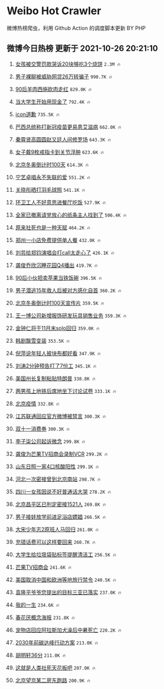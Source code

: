 # Weibo Hot Crawler 



微博热榜爬虫，利用 Github Action 的调度脚本更新 BY PHP 


## 微博今日热榜 更新于 2021-10-26 20:21:10 
1. [女孩被交警罚款哭诉20块够吃3个烧饼](https://s.weibo.com/weibo?q=%23%E5%A5%B3%E5%AD%A9%E8%A2%AB%E4%BA%A4%E8%AD%A6%E7%BD%9A%E6%AC%BE%E5%93%AD%E8%AF%8920%E5%9D%97%E5%A4%9F%E5%90%833%E4%B8%AA%E7%83%A7%E9%A5%BC%23&Refer=top) `2.3M 🔥` 

1. [男子裸聊被威胁网贷26万转骗子](https://s.weibo.com/weibo?q=%23%E7%94%B7%E5%AD%90%E8%A3%B8%E8%81%8A%E8%A2%AB%E5%A8%81%E8%83%81%E7%BD%91%E8%B4%B726%E4%B8%87%E8%BD%AC%E9%AA%97%E5%AD%90%23&Refer=top) `990.7K 🔥` 

1. [90后羊肉西施砍肉走红](https://s.weibo.com/weibo?q=%2390%E5%90%8E%E7%BE%8A%E8%82%89%E8%A5%BF%E6%96%BD%E7%A0%8D%E8%82%89%E8%B5%B0%E7%BA%A2%23&Refer=top) `829.0K 🔥` 

1. [当大学生开始用现金了](https://s.weibo.com/weibo?q=%23%E5%BD%93%E5%A4%A7%E5%AD%A6%E7%94%9F%E5%BC%80%E5%A7%8B%E7%94%A8%E7%8E%B0%E9%87%91%E4%BA%86%23&Refer=top) `792.4K 🔥` 

1. [icon道歉](https://s.weibo.com/weibo?q=%23icon%E9%81%93%E6%AD%89%23&Refer=top) `735.5K 🔥` 

1. [巴西总统称打新冠疫苗更易患艾滋病](https://s.weibo.com/weibo?q=%23%E5%B7%B4%E8%A5%BF%E6%80%BB%E7%BB%9F%E7%A7%B0%E6%89%93%E6%96%B0%E5%86%A0%E7%96%AB%E8%8B%97%E6%9B%B4%E6%98%93%E6%82%A3%E8%89%BE%E6%BB%8B%E7%97%85%23&Refer=top) `662.0K 🔥` 

1. [秦霄贤高圆圆赵又廷人间修罗场](https://s.weibo.com/weibo?q=%23%E7%A7%A6%E9%9C%84%E8%B4%A4%E9%AB%98%E5%9C%86%E5%9C%86%E8%B5%B5%E5%8F%88%E5%BB%B7%E4%BA%BA%E9%97%B4%E4%BF%AE%E7%BD%97%E5%9C%BA%23&Refer=top) `643.3K 🔥` 

1. [女子戴9枚戒指卡到关节浮肿](https://s.weibo.com/weibo?q=%23%E5%A5%B3%E5%AD%90%E6%88%B49%E6%9E%9A%E6%88%92%E6%8C%87%E5%8D%A1%E5%88%B0%E5%85%B3%E8%8A%82%E6%B5%AE%E8%82%BF%23&Refer=top) `623.6K 🔥` 

1. [北京冬奥倒计时100天](https://s.weibo.com/weibo?q=%23%E5%8C%97%E4%BA%AC%E5%86%AC%E5%A5%A5%E5%80%92%E8%AE%A1%E6%97%B6100%E5%A4%A9%23&Refer=top) `614.3K 🔥` 

1. [宁艺卓唱永不失联的爱](https://s.weibo.com/weibo?q=%23%E5%AE%81%E8%89%BA%E5%8D%93%E5%94%B1%E6%B0%B8%E4%B8%8D%E5%A4%B1%E8%81%94%E7%9A%84%E7%88%B1%23&Refer=top) `551.2K 🔥` 

1. [关晓彤晒打羽毛球照](https://s.weibo.com/weibo?q=%23%E5%85%B3%E6%99%93%E5%BD%A4%E6%99%92%E6%89%93%E7%BE%BD%E6%AF%9B%E7%90%83%E7%85%A7%23&Refer=top) `541.1K 🔥` 

1. [环卫工人不好意思进餐厅吃饭](https://s.weibo.com/weibo?q=%23%E7%8E%AF%E5%8D%AB%E5%B7%A5%E4%BA%BA%E4%B8%8D%E5%A5%BD%E6%84%8F%E6%80%9D%E8%BF%9B%E9%A4%90%E5%8E%85%E5%90%83%E9%A5%AD%23&Refer=top) `527.9K 🔥` 

1. [全家已撤离请党放心的纸条主人找到了](https://s.weibo.com/weibo?q=%23%E5%85%A8%E5%AE%B6%E5%B7%B2%E6%92%A4%E7%A6%BB%E8%AF%B7%E5%85%9A%E6%94%BE%E5%BF%83%E7%9A%84%E7%BA%B8%E6%9D%A1%E4%B8%BB%E4%BA%BA%E6%89%BE%E5%88%B0%E4%BA%86%23&Refer=top) `506.4K 🔥` 

1. [原来社死也是一种天赋](https://s.weibo.com/weibo?q=%23%E5%8E%9F%E6%9D%A5%E7%A4%BE%E6%AD%BB%E4%B9%9F%E6%98%AF%E4%B8%80%E7%A7%8D%E5%A4%A9%E8%B5%8B%23&Refer=top) `464.2K 🔥` 

1. [郑州一小店免费提供单人餐](https://s.weibo.com/weibo?q=%23%E9%83%91%E5%B7%9E%E4%B8%80%E5%B0%8F%E5%BA%97%E5%85%8D%E8%B4%B9%E6%8F%90%E4%BE%9B%E5%8D%95%E4%BA%BA%E9%A4%90%23&Refer=top) `432.0K 🔥` 

1. [刘芸给郑钧演唱会打call太走心了](https://s.weibo.com/weibo?q=%23%E5%88%98%E8%8A%B8%E7%BB%99%E9%83%91%E9%92%A7%E6%BC%94%E5%94%B1%E4%BC%9A%E6%89%93call%E5%A4%AA%E8%B5%B0%E5%BF%83%E4%BA%86%23&Refer=top) `426.1K 🔥` 

1. [龚俊乔欣沉睡花园Q4播出](https://s.weibo.com/weibo?q=%23%E9%BE%9A%E4%BF%8A%E4%B9%94%E6%AC%A3%E6%B2%89%E7%9D%A1%E8%8A%B1%E5%9B%ADQ4%E6%92%AD%E5%87%BA%23&Refer=top) `419.7K 🔥` 

1. [90后小伙把卖苹果当铁饭碗](https://s.weibo.com/weibo?q=%2390%E5%90%8E%E5%B0%8F%E4%BC%99%E6%8A%8A%E5%8D%96%E8%8B%B9%E6%9E%9C%E5%BD%93%E9%93%81%E9%A5%AD%E7%A2%97%23&Refer=top) `396.5K 🔥` 

1. [男子潜逃15年救人后被对方感化自首](https://s.weibo.com/weibo?q=%23%E7%94%B7%E5%AD%90%E6%BD%9C%E9%80%8315%E5%B9%B4%E6%95%91%E4%BA%BA%E5%90%8E%E8%A2%AB%E5%AF%B9%E6%96%B9%E6%84%9F%E5%8C%96%E8%87%AA%E9%A6%96%23&Refer=top) `360.2K 🔥` 

1. [北京冬奥倒计时100天宣传片](https://s.weibo.com/weibo?q=%23%E5%8C%97%E4%BA%AC%E5%86%AC%E5%A5%A5%E5%80%92%E8%AE%A1%E6%97%B6100%E5%A4%A9%E5%AE%A3%E4%BC%A0%E7%89%87%23&Refer=top) `359.5K 🔥` 

1. [王一博公司新增服饰研发玩具销售业务](https://s.weibo.com/weibo?q=%23%E7%8E%8B%E4%B8%80%E5%8D%9A%E5%85%AC%E5%8F%B8%E6%96%B0%E5%A2%9E%E6%9C%8D%E9%A5%B0%E7%A0%94%E5%8F%91%E7%8E%A9%E5%85%B7%E9%94%80%E5%94%AE%E4%B8%9A%E5%8A%A1%23&Refer=top) `359.3K 🔥` 

1. [金钟仁将于11月末solo回归](https://s.weibo.com/weibo?q=%23%E9%87%91%E9%92%9F%E4%BB%81%E5%B0%86%E4%BA%8E11%E6%9C%88%E6%9C%ABsolo%E5%9B%9E%E5%BD%92%23&Refer=top) `359.0K 🔥` 

1. [韩剧飘雪变装](https://s.weibo.com/weibo?q=%E9%9F%A9%E5%89%A7%E9%A3%98%E9%9B%AA%E5%8F%98%E8%A3%85&Refer=top) `353.5K 🔥` 

1. [倪萍说年轻人披块布都好看](https://s.weibo.com/weibo?q=%23%E5%80%AA%E8%90%8D%E8%AF%B4%E5%B9%B4%E8%BD%BB%E4%BA%BA%E6%8A%AB%E5%9D%97%E5%B8%83%E9%83%BD%E5%A5%BD%E7%9C%8B%23&Refer=top) `347.9K 🔥` 

1. [刘涛2分钟预告打了7份工](https://s.weibo.com/weibo?q=%23%E5%88%98%E6%B6%9B2%E5%88%86%E9%92%9F%E9%A2%84%E5%91%8A%E6%89%93%E4%BA%867%E4%BB%BD%E5%B7%A5%23&Refer=top) `345.1K 🔥` 

1. [美国州长复制粘贴特朗普](https://s.weibo.com/weibo?q=%23%E7%BE%8E%E5%9B%BD%E5%B7%9E%E9%95%BF%E5%A4%8D%E5%88%B6%E7%B2%98%E8%B4%B4%E7%89%B9%E6%9C%97%E6%99%AE%23&Refer=top) `338.8K 🔥` 

1. [两男孩上地铁后席地坐下讨论试卷](https://s.weibo.com/weibo?q=%23%E4%B8%A4%E7%94%B7%E5%AD%A9%E4%B8%8A%E5%9C%B0%E9%93%81%E5%90%8E%E5%B8%AD%E5%9C%B0%E5%9D%90%E4%B8%8B%E8%AE%A8%E8%AE%BA%E8%AF%95%E5%8D%B7%23&Refer=top) `333.1K 🔥` 

1. [北京疫情](https://s.weibo.com/weibo?q=%23%E5%8C%97%E4%BA%AC%E7%96%AB%E6%83%85%23&Refer=top) `332.8K 🔥` 

1. [江苏联通回应官方微博被禁言](https://s.weibo.com/weibo?q=%23%E6%B1%9F%E8%8B%8F%E8%81%94%E9%80%9A%E5%9B%9E%E5%BA%94%E5%AE%98%E6%96%B9%E5%BE%AE%E5%8D%9A%E8%A2%AB%E7%A6%81%E8%A8%80%23&Refer=top) `300.3K 🔥` 

1. [双十一消费券](https://s.weibo.com/weibo?q=%23%E5%8F%8C%E5%8D%81%E4%B8%80%E6%B6%88%E8%B4%B9%E5%88%B8%23&Refer=top) `300.3K 🔥` 

1. [李子柒公司起诉微念](https://s.weibo.com/weibo?q=%23%E6%9D%8E%E5%AD%90%E6%9F%92%E5%85%AC%E5%8F%B8%E8%B5%B7%E8%AF%89%E5%BE%AE%E5%BF%B5%23&Refer=top) `299.8K 🔥` 

1. [龚俊为芒果TV招商会录制VCR](https://s.weibo.com/weibo?q=%23%E9%BE%9A%E4%BF%8A%E4%B8%BA%E8%8A%92%E6%9E%9CTV%E6%8B%9B%E5%95%86%E4%BC%9A%E5%BD%95%E5%88%B6VCR%23&Refer=top) `299.2K 🔥` 

1. [山东日照一家4口核酸阳性](https://s.weibo.com/weibo?q=%23%E5%B1%B1%E4%B8%9C%E6%97%A5%E7%85%A7%E4%B8%80%E5%AE%B64%E5%8F%A3%E6%A0%B8%E9%85%B8%E9%98%B3%E6%80%A7%23&Refer=top) `299.1K 🔥` 

1. [河北一次密接曾到北京南站](https://s.weibo.com/weibo?q=%23%E6%B2%B3%E5%8C%97%E4%B8%80%E6%AC%A1%E5%AF%86%E6%8E%A5%E6%9B%BE%E5%88%B0%E5%8C%97%E4%BA%AC%E5%8D%97%E7%AB%99%23&Refer=top) `298.7K 🔥` 

1. [四川一女孩因说不好普通话大哭](https://s.weibo.com/weibo?q=%23%E5%9B%9B%E5%B7%9D%E4%B8%80%E5%A5%B3%E5%AD%A9%E5%9B%A0%E8%AF%B4%E4%B8%8D%E5%A5%BD%E6%99%AE%E9%80%9A%E8%AF%9D%E5%A4%A7%E5%93%AD%23&Refer=top) `278.2K 🔥` 

1. [北京昌平区已判定密接1521人](https://s.weibo.com/weibo?q=%23%E5%8C%97%E4%BA%AC%E6%98%8C%E5%B9%B3%E5%8C%BA%E5%B7%B2%E5%88%A4%E5%AE%9A%E5%AF%86%E6%8E%A51521%E4%BA%BA%23&Refer=top) `269.8K 🔥` 

1. [男子接娃放学前进足浴店嫖娼](https://s.weibo.com/weibo?q=%23%E7%94%B7%E5%AD%90%E6%8E%A5%E5%A8%83%E6%94%BE%E5%AD%A6%E5%89%8D%E8%BF%9B%E8%B6%B3%E6%B5%B4%E5%BA%97%E5%AB%96%E5%A8%BC%23&Refer=top) `266.5K 🔥` 

1. [大宋少年志2原班人马回归](https://s.weibo.com/weibo?q=%23%E5%A4%A7%E5%AE%8B%E5%B0%91%E5%B9%B4%E5%BF%972%E5%8E%9F%E7%8F%AD%E4%BA%BA%E9%A9%AC%E5%9B%9E%E5%BD%92%23&Refer=top) `261.0K 🔥` 

1. [充错话费可以这样要回来](https://s.weibo.com/weibo?q=%23%E5%85%85%E9%94%99%E8%AF%9D%E8%B4%B9%E5%8F%AF%E4%BB%A5%E8%BF%99%E6%A0%B7%E8%A6%81%E5%9B%9E%E6%9D%A5%23&Refer=top) `260.7K 🔥` 

1. [大学生给垃圾袋贴标签提醒清洁工](https://s.weibo.com/weibo?q=%23%E5%A4%A7%E5%AD%A6%E7%94%9F%E7%BB%99%E5%9E%83%E5%9C%BE%E8%A2%8B%E8%B4%B4%E6%A0%87%E7%AD%BE%E6%8F%90%E9%86%92%E6%B8%85%E6%B4%81%E5%B7%A5%23&Refer=top) `256.5K 🔥` 

1. [芒果TV招商会](https://s.weibo.com/weibo?q=%23%E8%8A%92%E6%9E%9CTV%E6%8B%9B%E5%95%86%E4%BC%9A%23&Refer=top) `241.6K 🔥` 

1. [美国取消中国和欧洲等地旅行禁令](https://s.weibo.com/weibo?q=%23%E7%BE%8E%E5%9B%BD%E5%8F%96%E6%B6%88%E4%B8%AD%E5%9B%BD%E5%92%8C%E6%AC%A7%E6%B4%B2%E7%AD%89%E5%9C%B0%E6%97%85%E8%A1%8C%E7%A6%81%E4%BB%A4%23&Refer=top) `240.5K 🔥` 

1. [袁隆平爷爷您提出的目标三亚已落实](https://s.weibo.com/weibo?q=%23%E8%A2%81%E9%9A%86%E5%B9%B3%E7%88%B7%E7%88%B7%E6%82%A8%E6%8F%90%E5%87%BA%E7%9A%84%E7%9B%AE%E6%A0%87%E4%B8%89%E4%BA%9A%E5%B7%B2%E8%90%BD%E5%AE%9E%23&Refer=top) `237.0K 🔥` 

1. [我的一生](https://s.weibo.com/weibo?q=%E6%88%91%E7%9A%84%E4%B8%80%E7%94%9F&Refer=top) `234.6K 🔥` 

1. [春花厌概念海报](https://s.weibo.com/weibo?q=%23%E6%98%A5%E8%8A%B1%E5%8E%8C%E6%A6%82%E5%BF%B5%E6%B5%B7%E6%8A%A5%23&Refer=top) `231.8K 🔥` 

1. [宠物店回应阿拉斯加犬澡后中暑死亡](https://s.weibo.com/weibo?q=%23%E5%AE%A0%E7%89%A9%E5%BA%97%E5%9B%9E%E5%BA%94%E9%98%BF%E6%8B%89%E6%96%AF%E5%8A%A0%E7%8A%AC%E6%BE%A1%E5%90%8E%E4%B8%AD%E6%9A%91%E6%AD%BB%E4%BA%A1%23&Refer=top) `220.2K 🔥` 

1. [2030年前碳达峰行动方案](https://s.weibo.com/weibo?q=2030%E5%B9%B4%E5%89%8D%E7%A2%B3%E8%BE%BE%E5%B3%B0%E8%A1%8C%E5%8A%A8%E6%96%B9%E6%A1%88&Refer=top) `213.0K 🔥` 

1. [胡明轩36分](https://s.weibo.com/weibo?q=%23%E8%83%A1%E6%98%8E%E8%BD%A936%E5%88%86%23&Refer=top) `211.0K 🔥` 

1. [这就是人类社死天花板吧](https://s.weibo.com/weibo?q=%23%E8%BF%99%E5%B0%B1%E6%98%AF%E4%BA%BA%E7%B1%BB%E7%A4%BE%E6%AD%BB%E5%A4%A9%E8%8A%B1%E6%9D%BF%E5%90%A7%23&Refer=top) `207.0K 🔥` 

1. [北京望京某二房东跑路](https://s.weibo.com/weibo?q=%23%E5%8C%97%E4%BA%AC%E6%9C%9B%E4%BA%AC%E6%9F%90%E4%BA%8C%E6%88%BF%E4%B8%9C%E8%B7%91%E8%B7%AF%23&Refer=top) `200.9K 🔥` 


